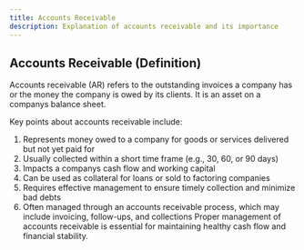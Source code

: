 ```yaml
--- 
title: Accounts Receivable 
description: Explanation of accounts receivable and its importance 
--- 
```


## Accounts Receivable (Definition) 

Accounts receivable (AR) refers to the outstanding invoices a company has or the money the company is owed by its clients. It is an asset on a companys balance sheet. 

Key points about accounts receivable include: 

1. Represents money owed to a company for goods or services delivered but not yet paid for 
2. Usually collected within a short time frame (e.g., 30, 60, or 90 days) 
3. Impacts a companys cash flow and working capital 
4. Can be used as collateral for loans or sold to factoring companies 
5. Requires effective management to ensure timely collection and minimize bad debts 
6. Often managed through an accounts receivable process, which may include invoicing, follow-ups, and collections Proper management of accounts receivable is essential for maintaining healthy cash flow and financial stability.